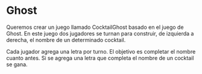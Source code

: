 # Ghost

Queremos crear un juego llamado CocktailGhost basado en el juego de Ghost.
En este juego dos jugadores se turnan para construir, de izquierda a derecha, el nombre de un determinado cocktail.

Cada jugador agrega una letra por turno. El objetivo es completar el nombre cuanto antes.
Si se agrega una letra que completa el nombre de un cocktail se gana.
